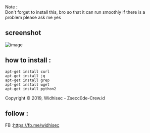 <br>Note :</br>
Don't forget to install this, bro so that it can run smoothly
if there is a problem please ask me yes<br>
## screenshot
![image](https://raw.githubusercontent.com/widhisec/soundcloud-downloader/master/SS.png)
## how to install :
```
apt-get install curl
apt-get install jq
apt-get install grep
apt-get install wget
apt-get install python2
```
Copyright © 2019, Widhisec - Zsecc0de-Crew.id
## follow :
FB :https://fb.me/widhisec</br>
